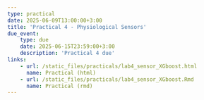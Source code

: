 ```yaml
---
type: practical
date: 2025-06-09T13:00:00+3:00
title: 'Practical 4 - Physiological Sensors'
due_event: 
    type: due
    date: 2025-06-15T23:59:00+3:00
    description: 'Practical 4 due'
links:
    - url: /static_files/practicals/lab4_sensor_XGboost.html
      name: Practical (html)
    - url: /static_files/practicals/lab4_sensor_XGboost.Rmd
      name: Practical (rmd)
---
```

